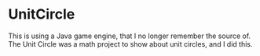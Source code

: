 ﻿# UnitCircle
This is using a Java game engine, that I no longer remember the source of.
The Unit Circle was a math project to show about unit circles, and I did this.
